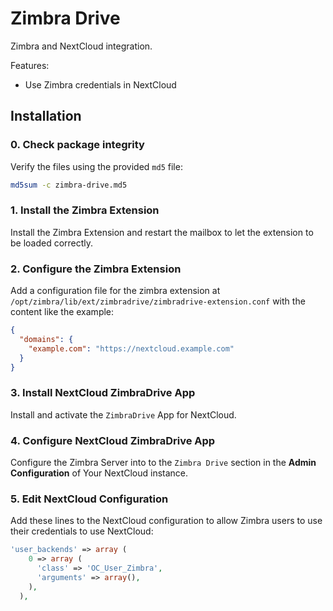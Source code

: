 Zimbra Drive
============

Zimbra and NextCloud integration.

Features:
- Use Zimbra credentials in NextCloud

## Installation

### 0. Check package integrity
Verify the files using the provided `md5` file:
```bash
md5sum -c zimbra-drive.md5
```

### 1. Install the Zimbra Extension
Install the Zimbra Extension and restart the mailbox to let the extension to be loaded correctly.

### 2. Configure the Zimbra Extension
Add a configuration file for the zimbra extension at `/opt/zimbra/lib/ext/zimbradrive/zimbradrive-extension.conf` with
the content like the example:
```json
{
  "domains": {
    "example.com": "https://nextcloud.example.com"
  }
}
```

### 3. Install NextCloud ZimbraDrive App
Install and activate the `ZimbraDrive` App for NextCloud.

### 4. Configure NextCloud ZimbraDrive App
Configure the Zimbra Server into to the `Zimbra Drive` section in the **Admin Configuration** of Your NextCloud instance.

### 5. Edit NextCloud Configuration
Add these lines to the NextCloud configuration to allow Zimbra users to use their credentials to use NextCloud:
```php
'user_backends' => array (
    0 => array (
      'class' => 'OC_User_Zimbra',
      'arguments' => array(),
    ),
  ),
```
